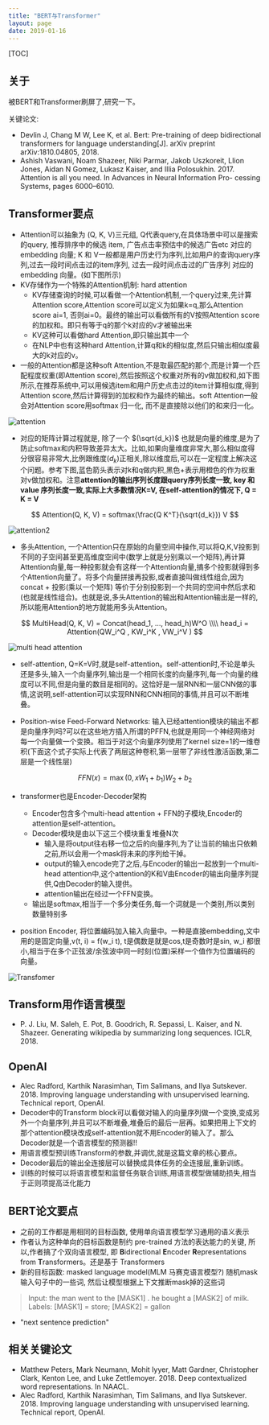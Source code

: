 ```yaml
---
title: "BERT与Transformer"
layout: page
date: 2019-01-16
---
```


[TOC]

## 关于
被BERT和Transformer刷屏了,研究一下。

关键论文:

- Devlin J, Chang M W, Lee K, et al. Bert: Pre-training of deep bidirectional transformers for language understanding[J]. arXiv preprint arXiv:1810.04805, 2018.
- Ashish Vaswani, Noam Shazeer, Niki Parmar, Jakob Uszkoreit, Llion Jones, Aidan N Gomez, Lukasz Kaiser, and Illia Polosukhin. 2017. Attention is all you need. In Advances in Neural Information Pro- cessing Systems, pages 6000–6010.


## Transformer要点
- Attention可以抽象为 (Q, K, V)三元组, Q代表query,在具体场景中可以是搜索的query, 推荐排序中的候选 item, 广告点击率预估中的候选广告etc 对应的 embedding 向量; K 和 V一般都是用户历史行为序列,比如用户的查询query序列,过去一段时间点击过的item序列, 过去一段时间点击过的广告序列 对应的 embedding 向量。(如下图所示)
- KV存储作为一个特殊的Attention机制: hard attention
    - KV存储查询的时候,可以看做一个Attention机制,一个query过来,先计算Attention score,Attention score可以定义为如果k=q,那么Attention score ai=1, 否则ai=0。最终的输出可以看做所有的V按照Attention score的加权和。即只有等于q的那个k对应的v才被输出来
    - KV这种可以看做hard Attention,即只输出其中一个
    - 在NLP中也有这种hard Attention,计算q和k的相似度,然后只输出相似度最大的k对应的v。
- 一般的Attention都是这种soft Attention,不是取最匹配的那个,而是计算一个匹配程度权重(即Attention score),然后按照这个权重对所有的v做加权和,如下图所示,在推荐系统中,可以用候选item和用户历史点击过的item计算相似度,得到Attention score,然后计算得到的加权和作为最终的输出。soft Attention一般会对Attention score用softmax 归一化, 而不是直接除以他们的和来归一化。

![attention](/wiki/static/images/attention.png)

- 对应的矩阵计算过程就是, 除了一个 $(\sqrt{d_k})$ 也就是向量的维度,是为了防止softmax和内积导致差异太大。比如,如果向量维度非常大,那么相似度得分很容易非常大,比例跟维度$(d_k)$正相关,除以维度后,可以在一定程度上解决这个问题。参考下图,蓝色箭头表示对k和q做内积,黑色+表示用橙色的作为权重对v做加权和。注意**attention的输出序列长度跟query序列长度一致, key 和 value 序列长度一致,实际上大多数情况K=V, 在self-attention的情况下, Q = K = V**

$$
Attention(Q, K, V) = softmax(\frac{Q K^T}{\sqrt{d_k}}) V
$$

![attention2](/wiki/static/images/attention2.png)

- 多头Attention, 一个Attention只在原始的向量空间中操作,可以将Q,K,V投影到不同的子空间甚至更高维度空间中(数学上就是分别乘以一个矩阵),再计算Attention向量,每一种投影就会有这样一个Attention向量,搞多个投影就得到多个Attention向量了。将多个向量拼接再投影,或者直接叫做线性组合,因为concat + 投影(乘以一个矩阵) 等价于分别投影到一个共同的空间中然后求和(也就是线性组合)。也就是说,多头Attention的输出和Attention输出是一样的, 所以能用Attention的地方就能用多头Attention。

$$
MultiHead(Q, K, V) = Concat(head_1, ..., head_h)W^O \\\\
head_i = Attention(QW_i^Q , KW_i^K , VW_i^V )
$$

![multi head attention](/wiki/static/images/multi-head-attention.png)

- self-attention, Q=K=V时,就是self-attention。self-attention时,不论是单头还是多头,输入一个向量序列,输出是一个相同长度的向量序列,每一个向量的维度可以不同,但是向量的数目是相同的。这恰好是一层RNN和一层CNN做的事情,这说明,self-attention可以实现RNN和CNN相同的事情,并且可以不断堆叠。

- Position-wise Feed-Forward Networks: 输入已经attention模块的输出不都是向量序列吗?可以在这些地方插入所谓的PFFN,也就是用同一个神经网络对每一个向量做一个变换。相当于对这个向量序列使用了kernel size=1的一维卷积(下面这个式子实际上代表了两层这种卷积,第一层带了非线性激活函数,第二层是一个线性层)

$$
FFN(x) = \max(0, xW_1 + b_1) W_2 + b_2
$$

- transformer也是Encoder-Decoder架构
    - Encoder包含多个multi-head attention + FFN的子模块,Encoder的attention是self-attention。
    - Decoder模块是由以下这三个模块重复堆叠N次
        - 输入是将output往右移一位之后的向量序列,为了让当前的输出只依赖之前,所以会用一个mask将未来的序列给干掉。
        - output的输入encode完了之后,与Encoder的输出一起放到一个multi-head attention中,这个attention的K和V由Encoder的输出向量序列提供,Q由Decoder的输入提供。
        - attention输出在经过一个FFN变换。
    - 输出是softmax,相当于一个多分类任务,每一个词就是一个类别,所以类别数量特别多
    
- position Encoder, 将位置编码加入输入向量中。一种是直接embedding,文中用的是固定向量,v(t, i) = f(w_i t), t是偶数是就是cos,t是奇数时是sin, w_i 都很小,相当于在多个正弦波/余弦波中同一时刻(位置)采样一个值作为位置编码的向量。

        

![Transfomer](/wiki/static/images/transformer.png)

## Transform用作语言模型
- P. J. Liu, M. Saleh, E. Pot, B. Goodrich, R. Sepassi, L. Kaiser, and N. Shazeer. Generating wikipedia by summarizing long sequences. ICLR, 2018.



## OpenAI
- Alec Radford, Karthik Narasimhan, Tim Salimans, and Ilya Sutskever. 2018. Improving language understanding with unsupervised learning. Technical report, OpenAI.
- Decoder中的Transform block可以看做对输入的向量序列做一个变换,变成另外一个向量序列,并且可以不断堆叠,堆叠后的最后一层再。如果把用上下文的那个attention模块改成self-attention就不用Encoder的输入了。那么Decoder就是一个语言模型的预测器!!
- 用语言模型预训练Transform的参数,并调优,就是这篇文章的核心要点。
- Decoder最后的输出全连接层可以替换成具体任务的全连接层,重新训练。
- 训练的时候可以将语言模型和监督任务联合训练,用语言模型做辅助损失,相当于正则项提高泛化能力


## BERT论文要点
- 之前的工作都是用相同的目标函数, 使用单向语言模型学习通用的语义表示
- 作者认为这种单向的目标函数是制约 pre-trained 方法的表达能力的关键, 所以,作者搞了个双向语言模型, 即 **B**idirectional **E**ncoder **R**epresentations from **T**ransformers。还是基于 Transformers
- 新的目标函数: masked language model(MLM 马赛克语言模型?) 随机mask输入句子中的一些词, 然后让模型根据上下文推断mask掉的这些词

> Input: the man went to the [MASK1] . he bought a [MASK2] of milk.
> Labels: [MASK1] = store; [MASK2] = gallon

- "next sentence prediction"


## 相关关键论文
- Matthew Peters, Mark Neumann, Mohit Iyyer, Matt Gardner, Christopher Clark, Kenton Lee, and Luke Zettlemoyer. 2018. Deep contextualized word representations. In NAACL.
- Alec Radford, Karthik Narasimhan, Tim Salimans, and Ilya Sutskever. 2018. Improving language understanding with unsupervised learning. Technical report, OpenAI.